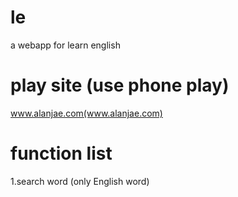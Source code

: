 # le
a webapp for learn english

# play site (use phone play)
www.alanjae.com(www.alanjae.com)

# function list
1.search word (only English word)
